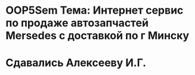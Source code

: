 # OOP5Sem Тема: Интернет сервис по продаже автозапчастей Mersedes с доставкой по г Минску
# Сдавались Алексееву И.Г.
